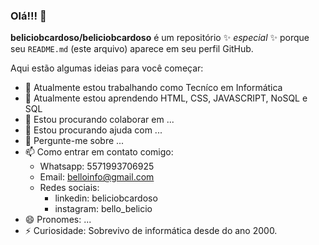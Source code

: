 ### Olá!!! 👋


**beliciobcardoso/beliciobcardoso** é um repositório ✨ _especial_ ✨ porque seu `README.md` (este arquivo) aparece em seu perfil GitHub.

Aqui estão algumas ideias para você começar:

- 🔭 Atualmente estou trabalhando como Tecníco em Informática
- 🌱 Atualmente estou aprendendo HTML, CSS, JAVASCRIPT, NoSQL e SQL
- 👯 Estou procurando colaborar em ...
- 🤔 Estou procurando ajuda com ...
- 💬 Pergunte-me sobre ...
- 📫 Como entrar em contato comigo:
  - Whatsapp: 5571993706925
  - Email: belloinfo@gmail.com
  - Redes sociais:
    - linkedin: beliciobcardoso
    - instagram: bello_belicio
- 😄 Pronomes: ...
- ⚡ Curiosidade: Sobrevivo de informática desde do ano 2000.
